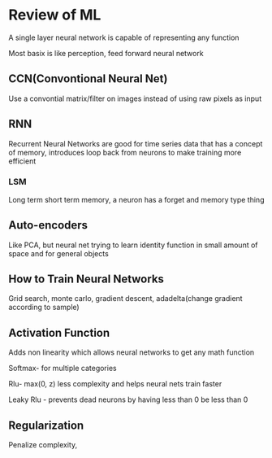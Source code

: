 # Review of ML

A single layer neural network is capable of representing any function

Most basix is like perception, feed forward neural network

## CCN(Convontional Neural Net)

Use a convontial matrix/filter on images instead of using raw pixels as input

## RNN

Recurrent Neural Networks are good for time series data that has a concept of memory, introduces loop back from neurons to make training more efficient

### LSM

Long term short term memory, a neuron has a forget and memory type thing

## Auto-encoders

Like PCA, but neural net trying to learn identity function in small amount of space and for general objects

## How to Train Neural Networks

Grid search, monte carlo, gradient descent, adadelta(change gradient according to sample)

## Activation Function

Adds non linearity which allows neural networks to get any math function

Softmax- for multiple categories

Rlu- max(0, z) less complexity and helps neural nets train faster 

Leaky Rlu - prevents dead neurons by having less than 0 be less than 0 

## Regularization

Penalize complexity, 